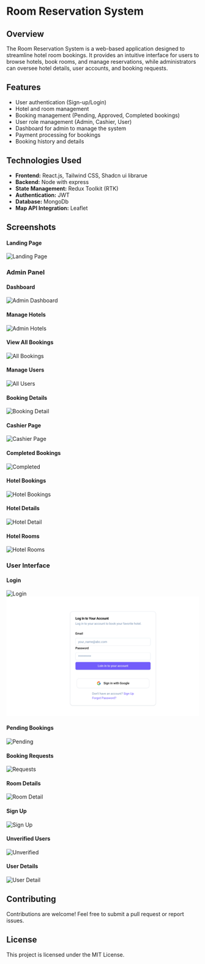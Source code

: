 # Room Reservation System

## Overview

The Room Reservation System is a web-based application designed to streamline hotel room bookings. It provides an intuitive interface for users to browse hotels, book rooms, and manage reservations, while administrators can oversee hotel details, user accounts, and booking requests.

## Features

- User authentication (Sign-up/Login)
- Hotel and room management
- Booking management (Pending, Approved, Completed bookings)
- User role management (Admin, Cashier, User)
- Dashboard for admin to manage the system
- Payment processing for bookings
- Booking history and details

## Technologies Used

- **Frontend:** React.js, Tailwind CSS, Shadcn ui librarue
- **Backend:** Node with express
- **State Management:** Redux Toolkit (RTK)
- **Authentication:** JWT
- **Database:** MongoDb
- **Map API Integration:** Leaflet

## Screenshots

#### Landing Page

![Landing Page](public/screenshots/landing-page.png)

### Admin Panel

#### Dashboard

![Admin Dashboard](public/screenshots/admin-dashboard.png)

#### Manage Hotels

![Admin Hotels](public/screenshots/admin-hotels.png)

#### View All Bookings

![All Bookings](public/screenshots/all-bookings.png)

#### Manage Users

![All Users](public/screenshots/all-users.png)

#### Booking Details

![Booking Detail](public/screenshots/booking-detail.png)

#### Cashier Page

![Cashier Page](public/screenshots/cashier-page.png)

#### Completed Bookings

![Completed](public/screenshots/compelete.png)

#### Hotel Bookings

![Hotel Bookings](public/screenshots/hotel-bookings.png)

#### Hotel Details

![Hotel Detail](public/screenshots/hotel-detail.png)

#### Hotel Rooms

![Hotel Rooms](public/screenshots/hotel-rooms.png)

### User Interface

#### Login

![Login](public/screenshots/login.png)
![Login](public/screenshots/google-signin.png)

#### Pending Bookings

![Pending](public/screenshots/pending.png)

#### Booking Requests

![Requests](public/screenshots/requests.png)

#### Room Details

![Room Detail](public/screenshots/room-detail.png)

#### Sign Up

![Sign Up](public/screenshots/sign-up.png)

#### Unverified Users

![Unverified](public/screenshots/unverified.png)

#### User Details

![User Detail](public/screenshots/user-detail.png)

## Contributing

Contributions are welcome! Feel free to submit a pull request or report issues.

## License

This project is licensed under the MIT License.
